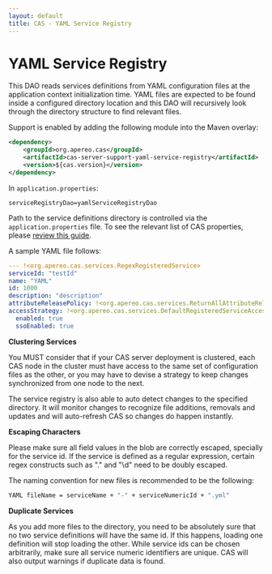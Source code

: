 ```yaml
---
layout: default
title: CAS - YAML Service Registry
---
```


# YAML Service Registry
This DAO reads services definitions from YAML configuration files at the application context initialization time.
YAML files are expected to be found inside a configured directory location and this DAO will recursively look through
the directory structure to find relevant files.

Support is enabled by adding the following module into the Maven overlay:

```xml
<dependency>
    <groupId>org.apereo.cas</groupId>
    <artifactId>cas-server-support-yaml-service-registry</artifactId>
    <version>${cas.version}</version>
</dependency>
```

In `application.properties`:

```properties
serviceRegistryDao=yamlServiceRegistryDao
```

Path to the service definitions directory is controlled via the `application.properties` file.
To see the relevant list of CAS properties, please [review this guide](Configuration-Properties.html).


A sample YAML file follows:

```yml
--- !<org.apereo.cas.services.RegexRegisteredService>
serviceId: "testId"
name: "YAML"
id: 1000
description: "description"
attributeReleasePolicy: !<org.apereo.cas.services.ReturnAllAttributeReleasePolicy>
accessStrategy: !<org.apereo.cas.services.DefaultRegisteredServiceAccessStrategy>
  enabled: true
  ssoEnabled: true
```

<div class="alert alert-warning"><strong>Clustering Services</strong><p>
You MUST consider that if your CAS server deployment is clustered, each CAS node in the cluster must have
access to the same set of configuration files as the other, or you may have to devise a strategy to keep
changes synchronized from one node to the next.
</p></div>

The service registry is also able to auto detect changes to the specified directory. It will monitor changes to recognize
file additions, removals and updates and will auto-refresh CAS so changes do happen instantly.

<div class="alert alert-info"><strong>Escaping Characters</strong><p>
Please make sure all field values in the blob are correctly escaped, specially for the service id. If the service is defined as a regular expression, certain regex constructs such as "." and "\d" need to be doubly escaped.
</p></div>


The naming convention for new files is recommended to be the following:

```bash
YAML fileName = serviceName + "-" + serviceNumericId + ".yml"
```


<div class="alert alert-warning"><strong>Duplicate Services</strong><p>
As you add more files to the directory, you need to be absolutely sure that no two service definitions
will have the same id. If this happens, loading one definition will stop loading the other. While service ids
can be chosen arbitrarily, make sure all service numeric identifiers are unique. CAS will also output warnings
if duplicate data is found.
</p></div>
